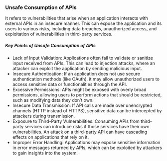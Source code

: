 ### Unsafe Consumption of APIs

It refers to vulnerabilities that arise when an application interacts with external APIs in an insecure manner. This can expose the application and its users to various risks, including data breaches, unauthorized access, and exploitation of vulnerabilities in third-party services.

##### Key Points of Unsafe Consumption of APIs

- Lack of Input Validation:
  Applications often fail to validate or sanitize input received from APIs. This can lead to injection attacks, where an attacker can exploit the application by sending malicious input.
- Insecure Authentication:
  If an application does not use secure authentication methods (like OAuth), it may allow unauthorized users to access sensitive data or functionalities through the API.
- Excessive Permissions:
  APIs might be exposed with overly broad permissions, allowing users to perform actions that should be restricted, such as modifying data they don’t own.
- Insecure Data Transmission:
  If API calls are made over unencrypted channels (HTTP instead of HTTPS), sensitive data can be intercepted by attackers during transmission.
- Exposure to Third-Party Vulnerabilities:
  Consuming APIs from third-party services can introduce risks if those services have their own vulnerabilities. An attack on a third-party API can have cascading effects on applications that rely on it.
- Improper Error Handling:
  Applications may expose sensitive information in error messages returned by APIs, which can be exploited by attackers to gain insights into the system.
